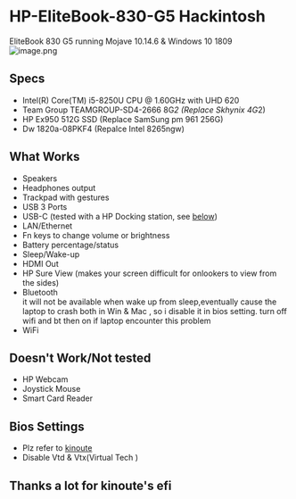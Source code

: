 # HP-EliteBook-830-G5 Hackintosh
EliteBook 830 G5 running Mojave 10.14.6 & Windows 10 1809 <br>
![image.png](attachment:image.png)

## Specs
* Intel(R) Core(TM) i5-8250U CPU @ 1.60GHz with UHD 620
* Team Group TEAMGROUP-SD4-2666 8G*2 (Replace Skhynix 4G*2)
* HP Ex950 512G SSD (Replace SamSung pm 961 256G)
* Dw 1820a-08PKF4 (Repalce Intel 8265ngw)


## What Works
* Speakers
* Headphones output
* Trackpad with gestures
* USB 3 Ports
* USB-C (tested with a HP Docking station, see [below](#Dock))
* LAN/Ethernet
* Fn keys to change volume or brightness
* Battery percentage/status
* Sleep/Wake-up
* HDMI Out
* HP Sure View (makes your screen difficult for onlookers to view from the sides)
* Bluetooth<br>
it will not be available when wake up from sleep,eventually cause the laptop to crash both in Win & Mac ,
 so i disable it in bios setting. turn off wifi and bt then on if laptop encounter this problem
* WiFi
## Doesn't Work/Not tested
* HP Webcam
* Joystick Mouse
* Smart Card Reader
## Bios Settings
* Plz refer to [kinoute](https://github.com/kinoute/Hack-HP-EliteBook-850-G5)<br>
* Disable Vtd & Vtx(Virtual Tech )<br>
## Thanks a lot for kinoute's efi
